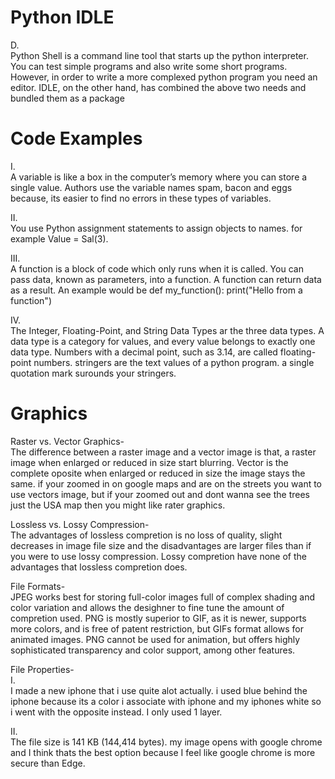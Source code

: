 # Python IDLE
D.  
Python Shell is a command line tool that starts up the python interpreter. You can test simple programs and also write some short programs. However, in order to write a more complexed python program you need an editor. IDLE, on the other hand, has combined the above two needs and bundled them as a package
# Code Examples 
I.  
A variable is like a box in the computer’s memory where you can store a single value. Authors use the variable names spam, bacon and eggs because, its easier to find no errors in these types of variables.

II.  
You use Python assignment statements to assign objects to names. for example Value = Sal(3).

III.  
A function is a block of code which only runs when it is called. You can pass data, known as parameters, into a function. A function can return data as a result. An example would be def my_function():            print("Hello from a function")

IV.  
The Integer, Floating-Point, and String Data Types ar the three data types. A data type is a category for values, and every value belongs to exactly one data type. Numbers with a decimal point, such as 3.14, are called floating-point numbers. stringers are the text values of a python program. a single quotation mark surounds your stringers. 
# Graphics 
Raster vs. Vector Graphics-        
The difference between a raster image and a vector image is that, a raster image when enlarged or reduced in size start blurring. Vector is the complete oposite when enlarged or reduced in size the image stays the same. if your zoomed in on google maps and are on the streets you want to use vectors image, but if your zoomed out and dont wanna see the trees just the USA map then you might like rater graphics.   

Lossless vs. Lossy Compression-  
The advantages of lossless compretion is no loss of quality, slight decreases in image file size and the disadvantages are larger files than if you were to use lossy compression.
Lossy compretion have none of the advantages that lossless compretion does.

File Formats-  
JPEG works best for storing full-color images full of complex shading and color variation and allows the desighner to fine tune the amount of compretion used. PNG is mostly superior to GIF, as it is newer, supports more colors, and is free of patent restriction, but GIFs format allows for animated images. PNG cannot be used for animation, but offers highly sophisticated transparency and color support, among other features.

File Properties-  
I.  
I made a new iphone that i use quite alot actually. i used blue behind the iphone because its a color i associate with iphone and my iphones white so i went with the opposite instead. I only used 1 layer.  

II.  
The file size is 141 KB (144,414 bytes). my image opens with google chrome and I think thats the best option because I feel like google chrome is more secure than Edge.
